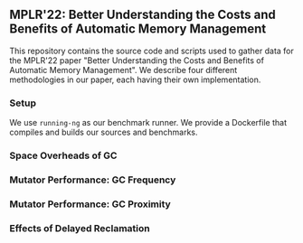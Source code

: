 ## MPLR'22: Better Understanding the Costs and Benefits of Automatic Memory Management

This repository contains the source code and scripts used to gather data for
the MPLR'22 paper "Better Understanding the Costs and Benefits of Automatic
Memory Management". We describe four different methodologies in our paper, each
having their own implementation.

### Setup
We use `running-ng` as our benchmark runner. We provide a Dockerfile that
compiles and builds our sources and benchmarks.

### Space Overheads of GC

### Mutator Performance: GC Frequency

### Mutator Performance: GC Proximity

### Effects of Delayed Reclamation

